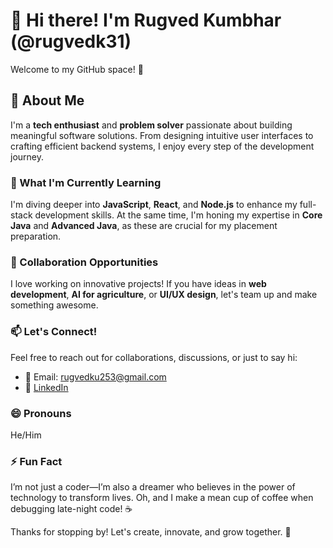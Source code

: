 # 👋 Hi there! I'm Rugved Kumbhar (@rugvedk31)

Welcome to my GitHub space! 🚀  

## 👀 About Me  
I'm a **tech enthusiast** and **problem solver** passionate about building meaningful software solutions. From designing intuitive user interfaces to crafting efficient backend systems, I enjoy every step of the development journey.  

### 🌱 What I'm Currently Learning  
I'm diving deeper into **JavaScript**, **React**, and **Node.js** to enhance my full-stack development skills. At the same time, I'm honing my expertise in **Core Java** and **Advanced Java**, as these are crucial for my placement preparation.  

### 💞️ Collaboration Opportunities  
I love working on innovative projects! If you have ideas in **web development**, **AI for agriculture**, or **UI/UX design**, let's team up and make something awesome.  

### 📫 Let's Connect!  
Feel free to reach out for collaborations, discussions, or just to say hi:  
- 📧 Email: rugvedku253@gmail.com  
- 💼 [LinkedIn](www.linkedin.com/in/rugved-kumbhar-304006208)  


### 😄 Pronouns  
He/Him  

### ⚡ Fun Fact  
I’m not just a coder—I’m also a dreamer who believes in the power of technology to transform lives. Oh, and I make a mean cup of coffee when debugging late-night code! ☕  

Thanks for stopping by! Let's create, innovate, and grow together. 🌟  
